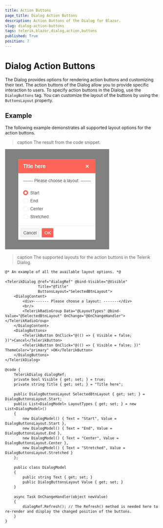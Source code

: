 ```yaml
---
title: Action Buttons
page_title: Dialog Action Buttons
description: Action Buttons of the Dialog for Blazor.
slug: dialog-action-buttons
tags: telerik,blazor,dialog,action,buttons
published: True
position: 7
---
```


# Dialog Action Buttons

The Dialog provides options for rendering action buttons and customizing their text. The action buttons of the Dialog allow you to provide specific interaction to users. To specify action buttons in the Dialog, use the `DialogButtons` tag. You can customize the layout of the buttons by using the `ButtonsLayout` property.

## Example

The following example demonstrates all supported layout options for the action buttons.

>caption The result from the code snippet.

![](images/dialog-action-buttons.gif)

>caption The supported layouts for the action buttons in the Telerik Dialog.

````CSHTML
@* An example of all the available layout options. *@

<TelerikDialog @ref="dialogRef" @bind-Visible="@Visible"
               Title="@Title"
               ButtonsLayout="SelectedBtnLayout">
    <DialogContent>
        <div>------- Please choose a layout: -------</div>
        <br/>
        <TelerikRadioGroup Data="@LayoutTypes" @bind-Value="@SelectedBtnLayout" OnChange="@OnChangeHandler"></TelerikRadioGroup>
    </DialogContent>
    <DialogButtons>
        <TelerikButton OnClick="@(() => { Visible = false; })">Cancel</TelerikButton>
        <TelerikButton OnClick="@(() => { Visible = false; })" ThemeColor="primary" >OK</TelerikButton>
    </DialogButtons>
</TelerikDialog>

@code {
    TelerikDialog dialogRef;
    private bool Visible { get; set; } = true;
    private string Title { get; set; } = "Title here";

    public DialogButtonsLayout SelectedBtnLayout { get; set; } = DialogButtonsLayout.Start;
    public List<DialogModel> LayoutTypes { get; set; } = new List<DialogModel>()
    {
        new DialogModel() { Text = "Start", Value = DialogButtonsLayout.Start },
        new DialogModel() { Text = "End", Value = DialogButtonsLayout.End },
        new DialogModel() { Text = "Center", Value = DialogButtonsLayout.Center },
        new DialogModel() { Text = "Stretched", Value = DialogButtonsLayout.Stretched }
    };

    public class DialogModel
    {
        public string Text { get; set; }
        public DialogButtonsLayout Value { get; set; }
    }

    async Task OnChangeHandler(object newValue)
    {
        dialogRef.Refresh(); // The Refresh() method is needed here to re-render and display the changed position of the buttons.
    }
}
````